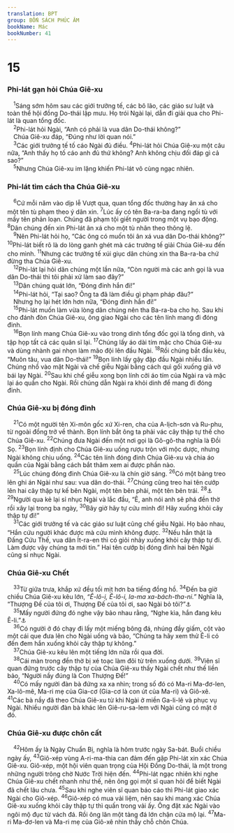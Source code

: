 ```yaml
---
translation: BPT
group: BỐN SÁCH PHÚC ÂM
bookName: Mác 
bookNumber: 41
---
```


<div class="title"><h1>15</h1><h3>Phi-lát gạn hỏi Chúa Giê-xu</h3></div>
<span class="verse mac_15_1"> <sup>1</sup>Sáng sớm hôm sau các giới trưởng tế, các bô lão, các giáo sư luật và toàn thể hội đồng Do-thái lập mưu. Họ trói Ngài lại, dẫn đi giải qua cho Phi-lát là quan tổng đốc.<br/></span>
<span class="verse mac_15_2"> <sup>2</sup>Phi-lát hỏi Ngài, “Anh có phải là vua dân Do-thái không?”<br/> Chúa Giê-xu đáp, “Đúng như lời quan nói.”<br/></span>
<span class="verse mac_15_3"> <sup>3</sup>Các giới trưởng tế tố cáo Ngài đủ điều.</span>
<span class="verse mac_15_4"><sup>4</sup>Phi-lát hỏi Chúa Giê-xu một câu nữa, “Anh thấy họ tố cáo anh đủ thứ không? Anh không chịu đối đáp gì cả sao?”<br/></span>
<span class="verse mac_15_5"> <sup>5</sup>Nhưng Chúa Giê-xu im lặng khiến Phi-lát vô cùng ngạc nhiên.<br/></span>
<div class="title"><h3>Phi-lát tìm cách tha Chúa Giê-xu</h3></div>
<span class="verse mac_15_6"> <sup>6</sup>Cứ mỗi năm vào dịp lễ Vượt qua, quan tổng đốc thường hay ân xá cho một tên tù phạm theo ý dân xin.</span>
<span class="verse mac_15_7"><sup>7</sup>Lúc ấy có tên Ba-ra-ba đang ngồi tù với mấy tên phản loạn. Chúng đã phạm tội giết người trong một vụ bạo động.</span>
<span class="verse mac_15_8"><sup>8</sup>Dân chúng đến xin Phi-lát ân xá cho một tù nhân theo thông lệ.<br/></span>
<span class="verse mac_15_9"> <sup>9</sup>Nên Phi-lát hỏi họ, “Các ông có muốn tôi ân xá vua dân Do-thái không?”</span>
<span class="verse mac_15_10"><sup>10</sup>Phi-lát biết rõ là do lòng ganh ghét mà các trưởng tế giải Chúa Giê-xu đến cho mình.</span>
<span class="verse mac_15_11"><sup>11</sup>Nhưng các trưởng tế xúi giục dân chúng xin tha Ba-ra-ba chứ đừng tha Chúa Giê-xu.<br/></span>
<span class="verse mac_15_12"> <sup>12</sup>Phi-lát lại hỏi dân chúng một lần nữa, “Còn người mà các anh gọi là vua dân Do-thái thì tôi phải xử làm sao đây?”<br/></span>
<span class="verse mac_15_13"> <sup>13</sup>Dân chúng quát lớn, “Đóng đinh hắn đi!”<br/></span>
<span class="verse mac_15_14"> <sup>14</sup>Phi-lát hỏi, “Tại sao? Ông ta đã làm điều gì phạm pháp đâu?”<br/> Nhưng họ lại hét lớn hơn nữa, “Đóng đinh hắn đi!”<br/></span>
<span class="verse mac_15_15"> <sup>15</sup>Phi-lát muốn làm vừa lòng dân chúng nên tha Ba-ra-ba cho họ. Sau khi cho đánh đòn Chúa Giê-xu, ông giao Ngài cho các tên lính mang đi đóng đinh.<br/></span>
<span class="verse mac_15_16"> <sup>16</sup>Bọn lính mang Chúa Giê-xu vào trong dinh tổng đốc gọi là tổng dinh, và tập họp tất cả các quân sĩ lại.</span>
<span class="verse mac_15_17"><sup>17</sup>Chúng lấy áo dài tím mặc cho Chúa Giê-xu và dùng nhành gai nhọn làm mão đội lên đầu Ngài.</span>
<span class="verse mac_15_18"><sup>18</sup>Rồi chúng bắt đầu kêu, “Muôn tâu, vua dân Do-thái!”</span>
<span class="verse mac_15_19"><sup>19</sup>Bọn lính lấy gậy đập đầu Ngài nhiều lần. Chúng nhổ vào mặt Ngài và chế giễu Ngài bằng cách quì gối xuống giả vờ bái lạy Ngài.</span>
<span class="verse mac_15_20"><sup>20</sup>Sau khi chế giễu xong bọn lính cởi áo tím của Ngài ra và mặc lại áo quần cho Ngài. Rồi chúng dẫn Ngài ra khỏi dinh để mang đi đóng đinh.<br/></span>
<div class="title"><h3>Chúa Giê-xu bị đóng đinh</h3></div>
<span class="verse mac_15_21"> <sup>21</sup>Có một người tên Xi-môn gốc xứ Xi-ren, cha của A-lịch-sơn và Ru-phu, từ ngoài đồng trở về thành. Bọn lính bắt ông ta phải vác cây thập tự thế cho Chúa Giê-xu.</span>
<span class="verse mac_15_22"><sup>22</sup>Chúng đưa Ngài đến một nơi gọi là Gô-gô-tha nghĩa là Đồi Sọ.</span>
<span class="verse mac_15_23"><sup>23</sup>Bọn lính định cho Chúa Giê-xu uống rượu trộn với mộc dược, nhưng Ngài không chịu uống.</span>
<span class="verse mac_15_24"><sup>24</sup>Các tên lính đóng đinh Chúa Giê-xu và chia áo quần của Ngài bằng cách bắt thăm xem ai được phần nào.<br/></span>
<span class="verse mac_15_25"> <sup>25</sup>Lúc chúng đóng đinh Chúa Giê-xu là chín giờ sáng.</span>
<span class="verse mac_15_26"><sup>26</sup>Có một bảng treo lên ghi án Ngài như sau: vua dân do-thái.</span>
<span class="verse mac_15_27"><sup>27</sup>Chúng cũng treo hai tên cướp lên hai cây thập tự kế bên Ngài, một tên bên phải, một tên bên trái.</span>
<span class="verse mac_15_28"><sup>28</sup><a data-toggle="tooltip" data-placement="bottom" title="Vài bản cũ Hi-lạp thêm câu 28: “Đúng như lời Thánh Kinh viết, ‘Chúng đặt Ngài chung với phạm nhân.’”">⚓</a></span>
<span class="verse mac_15_29"><sup>29</sup>Người qua kẻ lại sỉ nhục Ngài và lắc đầu, “Ê, anh nói anh sẽ phá đền thờ rồi xây lại trong ba ngày,</span>
<span class="verse mac_15_30"><sup>30</sup>Bây giờ hãy tự cứu mình đi! Hãy xuống khỏi cây thập tự đi!”<br/></span>
<span class="verse mac_15_31"> <sup>31</sup>Các giới trưởng tế và các giáo sư luật cũng chế giễu Ngài. Họ bảo nhau, “Hắn cứu người khác được mà cứu mình không được.</span>
<span class="verse mac_15_32"><sup>32</sup>Nếu hắn thật là Đấng Cứu Thế, vua dân Ít-ra-en thì có giỏi nhảy xuống khỏi cây thập tự đi. Làm được vậy chúng ta mới tin.” Hai tên cướp bị đóng đinh hai bên Ngài cũng sỉ nhục Ngài.<br/></span>
<div class="title"><h3>Chúa Giê-xu Chết</h3></div>
<span class="verse mac_15_33"> <sup>33</sup>Từ giữa trưa, khắp xứ đều tối mịt hơn ba tiếng đồng hồ.</span>
<span class="verse mac_15_34"><sup>34</sup>Đến ba giờ chiều Chúa Giê-xu kêu lớn, <em>“Ê-lô-i, Ê-lô-i, la-ma xa-bách-tha-ni.”</em> Nghĩa là, “Thượng Đế của tôi ơi, Thượng Đế của tôi ơi, sao Ngài bỏ tôi?”<a data-toggle="tooltip" data-placement="bottom" title="Thi 22:1.">⚓</a><br/></span>
<span class="verse mac_15_35"> <sup>35</sup>Mấy người đứng đó nghe vậy bảo nhau rằng, “Nghe kìa, hắn đang kêu Ê-li.”<a data-toggle="tooltip" data-placement="bottom" title="Từ ngữ “Thượng Đế của tôi ơi” (trong tiếng Hê-bơ-rơ hay trong tiếng A-ram) nghe giống như tên Ê-li, một nhân vật nổi danh nói thay cho Thượng Đế vào khoảng năm 850 trước công nguyên.">⚓</a><br/></span>
<span class="verse mac_15_36"> <sup>36</sup>Có người ở đó chạy đi lấy một miếng bông đá, nhúng đầy giấm, cột vào một cái que đưa lên cho Ngài uống và bảo, “Chúng ta hãy xem thử Ê-li có đến đem hắn xuống khỏi cây thập tự không.”<br/></span>
<span class="verse mac_15_37"> <sup>37</sup>Chúa Giê-xu kêu lên một tiếng lớn nữa rồi qua đời.<br/></span>
<span class="verse mac_15_38"> <sup>38</sup>Cái màn trong đền thờ bị xé toạc làm đôi từ trên xuống dưới.</span>
<span class="verse mac_15_39"><sup>39</sup>Viên sĩ quan đứng trước cây thập tự của Chúa Giê-xu thấy Ngài chết như thế liền bảo, “Người nầy đúng là Con Thượng Đế!”<br/></span>
<span class="verse mac_15_40"> <sup>40</sup>Có mấy người đàn bà đứng xa xa nhìn; trong số đó có Ma-ri Ma-đơ-len, Xa-lô-mê, Ma-ri mẹ của Gia-cơ (Gia-cơ là con út của Ma-ri) và Giô-xê.</span>
<span class="verse mac_15_41"><sup>41</sup>Các bà nầy đã theo Chúa Giê-xu từ khi Ngài ở miền Ga-li-lê và phục vụ Ngài. Nhiều người đàn bà khác lên Giê-ru-sa-lem với Ngài cũng có mặt ở đó.<br/></span>
<div class="title"><h3>Chúa Giê-xu được chôn cất</h3></div>
<span class="verse mac_15_42"> <sup>42</sup>Hôm ấy là Ngày Chuẩn Bị, nghĩa là hôm trước ngày Sa-bát. Buổi chiều ngày ấy,</span>
<span class="verse mac_15_43"><sup>43</sup>Giô-xép vùng A-ri-ma-thia can đảm đến gặp Phi-lát xin xác Chúa Giê-xu. Giô-xép, một hội viên quan trọng của Hội Đồng Do-thái, là một trong những người trông chờ Nước Trời hiện đến.</span>
<span class="verse mac_15_44"><sup>44</sup>Phi-lát ngạc nhiên khi nghe Chúa Giê-xu chết nhanh như thế, nên ông gọi một sĩ quan hỏi để biết Ngài đã chết lâu chưa.</span>
<span class="verse mac_15_45"><sup>45</sup>Sau khi nghe viên sĩ quan báo cáo thì Phi-lát giao xác Ngài cho Giô-xép.</span>
<span class="verse mac_15_46"><sup>46</sup>Giô-xép có mua vải liệm, nên sau khi mang xác Chúa Giê-xu xuống khỏi cây thập tự thì quấn trong vải ấy. Ông đặt xác Ngài vào ngôi mộ đục từ vách đá. Rồi ông lăn một tảng đá lớn chận cửa mộ lại.</span>
<span class="verse mac_15_47"><sup>47</sup>Ma-ri Ma-đơ-len và Ma-ri mẹ của Giô-xê nhìn thấy chỗ chôn Chúa.<br/></span>
